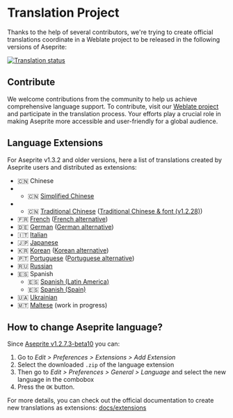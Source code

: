 # Translation Project

Thanks to the help of several contributors, we're trying to create
official translations coordinate in a Weblate project to be released
in the following versions of Aseprite:

<a href="https://hosted.weblate.org/engage/aseprite/">
<img src="https://hosted.weblate.org/widget/aseprite/aseprite/multi-auto.svg" alt="Translation status" />
</a>

## Contribute

We welcome contributions from the community to help us achieve comprehensive language support. To contribute, visit our [Weblate project](https://hosted.weblate.org/projects/aseprite/#languages) and participate in the translation process. Your efforts play a crucial role in making Aseprite more accessible and user-friendly for a global audience.

## Language Extensions

For Aseprite v1.3.2 and older versions, here a list of translations
created by Aseprite users and distributed as extensions:

- 🇨🇳 Chinese
- - 🇨🇳 [Simplified Chinese](https://steamcommunity.com/sharedfiles/filedetails/?id=1333477949)
- - 🇨🇳 [Traditional Chinese](https://github.com/chongx1an/aseprite-TraditionalChineseExtension) ([Traditional Chinese & font (v1.2.28)](https://github.com/SiderealArt/Aseprite-Traditional-Chinese-Translation))
- 🇫🇷 [French](https://github.com/realBoubli/Aseprite-French-Translation) ([French alternative](https://github.com/farvardin/aseprite_french))
- 🇩🇪 [German](https://github.com/inxomnyaa/Aseprite-German-Translation) ([German alternative](https://github.com/dotheflopboy/Aseprite-German-Translation))
- 🇮🇹 [Italian](https://github.com/FabianoIlCapo/aseprite_italian)
- 🇯🇵 [Japanese](http://wikiwiki.jp/aseprite/?%C6%FC%CB%DC%B8%EC%B2%BD%A5%D5%A5%A1%A5%A4%A5%EB%A4%CE%A5%C0%A5%A6%A5%F3%A5%ED%A1%BC%A5%C9)
- 🇰🇷 [Korean](https://imbada.github.io/Aseprite-Korean/) ([Korean alternative](http://eternalworld.tistory.com/531))
- 🇵🇹 [Portuguese](https://github.com/puddiCria/aseprite-pt-br) ([Portuguese alternative](https://github.com/Inky1003/aseprite-em-portugues))
- 🇷🇺 [Russian](https://github.com/lufog/aseprite-language-russian)
- 🇪🇸 Spanish
  - 🇪🇸 [Spanish (Latin America)](https://github.com/raxdraws/aseprite-spanish)
  - 🇪🇸 [Spanish (Spain)](https://github.com/Dolvem/aseprite-spanish-translation)
- 🇺🇦 [Ukrainian](https://github.com/Steenuga/aseprite-language-ukrainian)
- 🇲🇹 [Maltese](https://github.com/DimensionalSpace/Maltese-Aseprite) (work in progress)

## How to change Aseprite language?

Since [Aseprite v1.2.7.3-beta10](https://www.aseprite.org/release-notes/12/#aseprite-v1-2-7-3) you can:

1. Go to *Edit > Preferences > Extensions > Add Extension*
2. Select the downloaded `.zip` of the language extension
3. Then go to *Edit > Preferences > General > Language* and select the
   new language in the combobox
4. Press the `OK` button.

For more details, you can check out the official documentation to
create new translations as extensions: [docs/extensions](https://www.aseprite.org/docs/extensions/)
